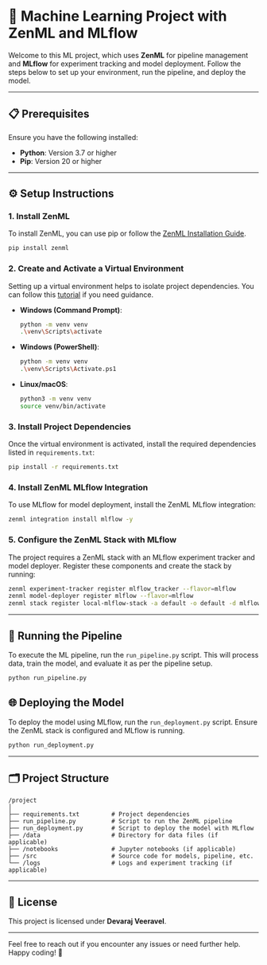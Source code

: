 # 🚀 Machine Learning Project with ZenML and MLflow

Welcome to this ML project, which uses **ZenML** for pipeline management and **MLflow** for experiment tracking and model deployment. Follow the steps below to set up your environment, run the pipeline, and deploy the model.

---

## 📋 Prerequisites

Ensure you have the following installed:
- **Python**: Version 3.7 or higher
- **Pip**: Version 20 or higher

---

## ⚙️ Setup Instructions

### 1. Install ZenML

To install ZenML, you can use pip or follow the [ZenML Installation Guide](https://docs.zenml.io/getting-started/installation).

```bash
pip install zenml
```

### 2. Create and Activate a Virtual Environment

Setting up a virtual environment helps to isolate project dependencies. You can follow this [tutorial](https://youtu.be/GZbeL5AcTgw?si=uj7B8-10kbyEytKo) if you need guidance.

- **Windows (Command Prompt)**:
  ```bash
  python -m venv venv
  .\venv\Scripts\activate
  ```

- **Windows (PowerShell)**:
  ```bash
  python -m venv venv
  .\venv\Scripts\Activate.ps1
  ```

- **Linux/macOS**:
  ```bash
  python3 -m venv venv
  source venv/bin/activate
  ```

### 3. Install Project Dependencies

Once the virtual environment is activated, install the required dependencies listed in `requirements.txt`:

```bash
pip install -r requirements.txt
```

### 4. Install ZenML MLflow Integration

To use MLflow for model deployment, install the ZenML MLflow integration:

```bash
zenml integration install mlflow -y
```

### 5. Configure the ZenML Stack with MLflow

The project requires a ZenML stack with an MLflow experiment tracker and model deployer. Register these components and create the stack by running:

```bash
zenml experiment-tracker register mlflow_tracker --flavor=mlflow
zenml model-deployer register mlflow --flavor=mlflow
zenml stack register local-mlflow-stack -a default -o default -d mlflow -e mlflow_tracker --set
```

---

## 🚀 Running the Pipeline

To execute the ML pipeline, run the `run_pipeline.py` script. This will process data, train the model, and evaluate it as per the pipeline setup.

```bash
python run_pipeline.py
```

## 🌐 Deploying the Model

To deploy the model using MLflow, run the `run_deployment.py` script. Ensure the ZenML stack is configured and MLflow is running.

```bash
python run_deployment.py
```

---

## 🗂 Project Structure

```plaintext
/project
│
├── requirements.txt         # Project dependencies
├── run_pipeline.py          # Script to run the ZenML pipeline
├── run_deployment.py        # Script to deploy the model with MLflow
├── /data                    # Directory for data files (if applicable)
├── /notebooks               # Jupyter notebooks (if applicable)
├── /src                     # Source code for models, pipeline, etc.
└── /logs                    # Logs and experiment tracking (if applicable)
```

---

## 📜 License

This project is licensed under **Devaraj Veeravel**.

---

Feel free to reach out if you encounter any issues or need further help. Happy coding! 🚀

